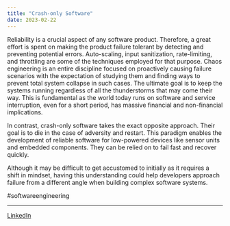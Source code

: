 ```yaml
---
title: "Crash-only Software"
date: 2023-02-22
---
```


Reliability is a crucial aspect of any software product. Therefore, a great effort is spent on making the product failure tolerant by detecting and preventing potential errors. Auto-scaling, input sanitization, rate-limiting, and throttling are some of the techniques employed for that purpose. Chaos engineering is an entire discipline focused on proactively causing failure scenarios with the expectation of studying them and finding ways to prevent total system collapse in such cases. The ultimate goal is to keep the systems running regardless of all the thunderstorms that may come their way. This is fundamental as the world today runs on software and service interruption, even for a short period, has massive financial and non-financial implications.

In contrast, crash-only software takes the exact opposite approach. Their goal is to die in the case of adversity and restart. This paradigm enables the development of reliable software for low-powered devices like sensor units and embedded components. They can be relied on to fail fast and recover quickly.

Although it may be difficult to get accustomed to initially as it requires a shift in mindset, having this understanding could help developers approach failure from a different angle when building complex software systems.

#softwareengineering

---
[LinkedIn](https://www.linkedin.com/feed/update/urn:li:share:7034213184685154305/)


[reference]: # (https://en.wikipedia.org/wiki/Crash-only_software)